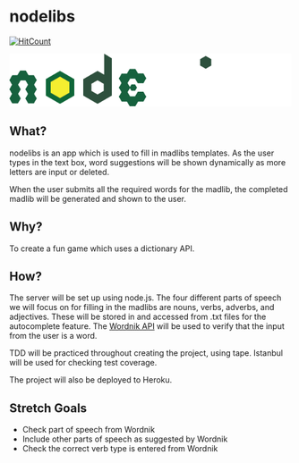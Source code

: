 # nodelibs

[![HitCount](https://hitt.herokuapp.com/{username||org}/nodelibs.svg)](https://github.com/vanillasquad/nodelibs)

![nodelibs-image](img/nodelibs-logo.png)

## What?

nodelibs is an app which is used to fill in madlibs templates. As the user types
in the text box, word suggestions will be shown dynamically as more letters are
input or deleted.

When the user submits all the required words for the madlib, the completed
madlib will be generated and shown to the user.


## Why?

To create a fun game which uses a dictionary API.

## How?

The server will be set up using node.js. The four different parts of speech we
will focus on for filling in the madlibs are nouns, verbs, adverbs, and
adjectives. These will be stored in and accessed from .txt files for the
autocomplete feature. The [Wordnik API](http://developer.wordnik.com/) will be
used to verify that the input from the user is a word.

TDD will be practiced throughout creating the project, using tape. Istanbul will
be used for checking test coverage.

The project will also be deployed to Heroku.

## Stretch Goals

* Check part of speech from Wordnik
* Include other parts of speech as suggested by Wordnik
* Check the correct verb type is entered from Wordnik
